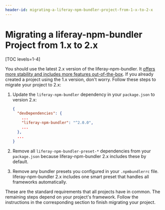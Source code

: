 ```yaml
---
header-id: migrating-a-liferay-npm-bundler-project-from-1-x-to-2-x
---
```


# Migrating a liferay-npm-bundler Project from 1.x to 2.x

[TOC levels=1-4]

You should use the latest 2.x version of the liferay-npm-bundler. It 
[offers more stability and includes more features out-of-the-box](/docs/7-2/reference/-/knowledge_base/r/what-changed-between-liferay-npm-bundler-1-x-and-2-x). 
If you already created a project using the 1.x version, don't worry. Follow 
these steps to migrate your project to 2.x:

1.  Update the `liferay-npm-bundler` dependency in your `package.json` to 
    version 2.x:

    ```json
    {
      "devDependencies": {
        ...
        "liferay-npm-bundler": "^2.0.0",
        ...
      },
      ...
    }
    ```

2.  Remove all `liferay-npm-bundler-preset-*` dependencies from your 
    `package.json` because liferay-npm-bundler 2.x includes these by default.

3.  Remove any bundler presets you configured in your `.npmbundlerrc` file. 
    liferay-npm-bundler 2.x includes one smart preset that handles all 
    frameworks automatically.

These are the standard requirements that all projects have in common. The 
remaining steps depend on your project's framework. Follow the instructions in 
the corresponding section to finish migrating your project. 

